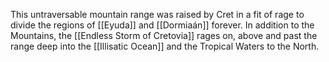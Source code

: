 This untraversable mountain range was raised by Cret in a fit of rage to divide the regions of [[Eyuda]] and [[Dormiaán]] forever. In addition to the Mountains, the [[Endless Storm of Cretovia]] rages on, above and past the range deep into the [[Illisatic Ocean]] and the Tropical Waters to the North. 